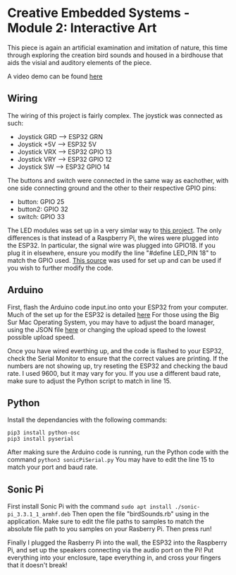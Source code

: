 # Creative Embedded Systems - Module 2: Interactive Art
This piece is again an artificial examination and imitation of nature, this time through exploring the creation bird sounds and housed in a birdhouse that aids the visial and auditory elements of the piece.

A video demo can be found [here](https://youtu.be/NZu8o4pp4hs)

## Wiring
The wiring of this project is fairly complex. 
The joystick was connected as such:
- Joystick GRD --> ESP32 GRN
- Joystick +5V --> ESP32 5V
- Joystick VRX --> ESP32 GPIO 13
- Joystick VRY --> ESP32 GPIO 12
- Joystick SW --> ESP32 GPIO 14

The buttons and switch were connected in the same way as eachother, with one side connecting ground and the other to their respective GPIO pins: 
- button: GPIO 25
- button2: GPIO 32
- switch: GPIO 33
  
The LED modules was set up in a very simlar way to [this project](https://github.com/Cina10/EmbeddedSys_Generative).
The only differences is that instead of a Raspberry Pi, the wires were plugged into the ESP32. In particular, the signal wire was plugged into GPIO18. If you plug it in elsewhere, ensure you modify the line "#define LED_PIN 18" to match the GPIO used. [This source](https://learn.adafruit.com/adafruit-neopixel-uberguide/arduino-library-use) was used for set up and can be used if you wish to further modify the code.

## Arduino
First, flash the Arduino code input.ino onto your ESP32 from your computer. Much of the set up for the ESP32 is detailed [here](https://github.com/Freenove/Freenove_Ultimate_Starter_Kit_for_ESP32)
For those using the Big Sur Mac Operating System, you may have to adjust the board manager, using the JSON file [here](https://github.com/espressif/esptool/issues/540#issuecomment-747185562) or changing the upload speed to the lowest possible upload speed.

Once you have wired everthing up, and the code is flashed to your ESP32, check the Serial Monitor to ensure that the correct values are printing. If the numbers are not showing up, try reseting the ESP32 and checking the baud rate. I used 9600, but it may vary for you. If you use a different baud rate, make sure to adjust the Python script to match in line 15.

## Python
Install the dependancies with the following commands: 

```
pip3 install python-osc
pip3 install pyserial
```

After making sure the Arduino code is running, run the Python code with the command `python3 sonicPiSerial.py`
You may have to edit the line 15 to match your port and baud rate. 
 

## Sonic Pi

First install Sonic Pi with the command `sudo apt install ./sonic-pi_3.3.1_1_armhf.deb`
Then open the file "birdSounds.rb" using in the application. Make sure to edit the file paths to samples to match the absolute file path to you samples on your Rasberry Pi. Then press run!

Finally I plugged the Rasberry Pi into the wall, the ESP32 into the Raspberry Pi, and set up the speakers connecting via the audio port on the Pi! Put everything into your enclosure, tape everything in, and cross your fingers that it doesn't break!
